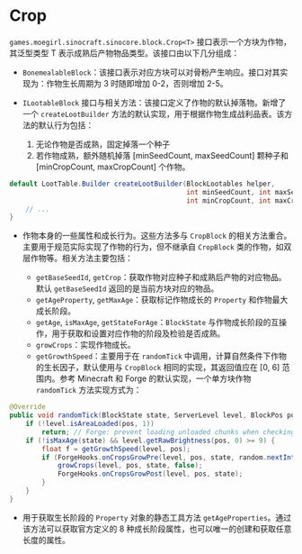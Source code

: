 # Crop


`games.moegirl.sinocraft.sinocore.block.Crop<T>` 接口表示一个方块为作物，其泛型类型 T 表示成熟后产物物品类型。该接口由以下几分组成：

- `BonemealableBlock`：该接口表示对应方块可以对骨粉产生响应。接口对其实现为：作物生长周期为 3 时随即增加 0-2，否则增加 2-5。
- `ILootableBlock` 接口与相关方法：该接口定义了作物的默认掉落物。新增了一个 `createLootBuilder` 方法的默认实现，用于根据作物生成战利品表。该方法的默认行为包括：

    1. 无论作物是否成熟，固定掉落一个种子
    2. 若作物成熟，额外随机掉落 \[minSeedCount, maxSeedCount\] 颗种子和 \[minCropCount, maxCropCount\] 个作物。

```java
default LootTable.Builder createLootBuilder(BlockLootables helper,
                                            int minSeedCount, int maxSeedCount,
                                            int minCropCount, int maxCropCount) {
    // ...
}
```

- 作物本身的一些属性和成长行为。这些方法多与 `CropBlock` 的相关方法重合。主要用于规范实际实现了作物的行为，但不继承自 `CropBlock` 类的作物，如双层作物等。相关方法主要包括：

    - `getBaseSeedId`, `getCrop`：获取作物对应种子和成熟后产物的对应物品。默认 `getBaseSeedId` 返回的是当前方块对应的物品。
    - `getAgeProperty`, `getMaxAge`：获取标记作物成长的 `Property` 和作物最大成长阶段。
    - `getAge`, `isMaxAge`, `getStateForAge`：`BlockState` 与作物成长阶段的互操作，用于获取和设置对应作物的阶段及检验是否成熟。
    - `growCrops`：实现作物成长。
    - `getGrowthSpeed`：主要用于在 `randomTick` 中调用，计算自然条件下作物的生长因子，默认使用与 `CropBlock` 相同的实现，其返回值应在 \[0, 6\] 范围内。参考 Minecraft 和 Forge 的默认实现，一个单方块作物 `randomTick` 方法实现方式为：

```java
@Override
public void randomTick(BlockState state, ServerLevel level, BlockPos pos, RandomSource random) {
    if (!level.isAreaLoaded(pos, 1))
        return; // Forge: prevent loading unloaded chunks when checking neighbor's light
    if (!isMaxAge(state) && level.getRawBrightness(pos, 0) >= 9) {
        float f = getGrowthSpeed(level, pos);
        if (ForgeHooks.onCropsGrowPre(level, pos, state, random.nextInt((int) (25.0F / f) + 1) == 0)) {
            growCrops(level, pos, state, false);
            ForgeHooks.onCropsGrowPost(level, pos, state);
        }
    }
}
```

- 用于获取生长阶段的 `Property` 对象的静态工具方法 `getAgeProperties`。通过该方法可以获取官方定义的 8 种成长阶段属性，也可以唯一的创建和获取任意长度的属性。
